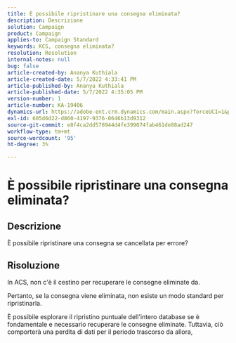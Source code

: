 ```yaml
---
title: È possibile ripristinare una consegna eliminata?
description: Descrizione
solution: Campaign
product: Campaign
applies-to: Campaign Standard
keywords: KCS, consegna eliminata?
resolution: Resolution
internal-notes: null
bug: false
article-created-by: Ananya Kuthiala
article-created-date: 5/7/2022 4:33:41 PM
article-published-by: Ananya Kuthiala
article-published-date: 5/7/2022 4:35:05 PM
version-number: 1
article-number: KA-19406
dynamics-url: https://adobe-ent.crm.dynamics.com/main.aspx?forceUCI=1&pagetype=entityrecord&etn=knowledgearticle&id=47b22373-23ce-ec11-a7b5-0022480a8e40
exl-id: 605d6d22-d860-4197-9376-0646b13d9312
source-git-commit: e8f4ca2dd578944d4fe399074fab461de88ad247
workflow-type: tm+mt
source-wordcount: '95'
ht-degree: 3%

---
```


# È possibile ripristinare una consegna eliminata?

## Descrizione




È possibile ripristinare una consegna se cancellata per errore?


## Risoluzione


In ACS, non c&#39;è il cestino per recuperare le consegne eliminate da.

Pertanto, se la consegna viene eliminata, non esiste un modo standard per ripristinarla.

È possibile esplorare il ripristino puntuale dell&#39;intero database se è fondamentale e necessario recuperare le consegne eliminate. Tuttavia, ciò comporterà una perdita di dati per il periodo trascorso da allora,
